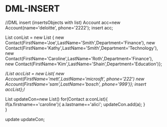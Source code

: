 # DML-INSERT

//DML  insert (insertsObjects with list)
Account acc=new Account(name='deloitte', phone='2222');
insert acc;

List<Contact> conList = new List<Contact> {
    new Contact(FirstName='Joe',LastName='Smith',Department='Finance'),
        new Contact(FirstName='Kathy',LastName='Smith',Department='Technology'),
        new Contact(FirstName='Caroline',LastName='Roth',Department='Finance'),
        new Contact(FirstName='Kim',LastName='Shain',Department='Education')};
            
/*List<Account> accList = new List<Account>{
new Account(FirstName='mett',LastName='microsft', phone='222')
    new Account(FirstName='sam',LastName='bosch', phone='999')};
        insert accList};*/
                
List<Contact> updateCon=new List<Contact>()
for(Contact a:conList){
    if(a.firstname=='caroline'){
        a.lastname=='alici';
        updateCon.add(a);
    }           
            }
                        
update updateCon;
            
